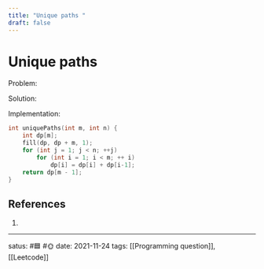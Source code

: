 ```yaml
---
title: "Unique paths "
draft: false
---
```

# Unique paths
Problem:

Solution:

Implementation:
```c++
int uniquePaths(int m, int n) {
    int dp[m];
    fill(dp, dp + m, 1);
    for (int j = 1; j < n; ++j)
        for (int i = 1; i < m; ++ i)
            dp[i] = dp[i] + dp[i-1];
    return dp[m - 1];
}
```
## References
1. 

---
satus: #🟦 #🌞
date: 2021-11-24
tags: [[Programming question]], [[Leetcode]]
